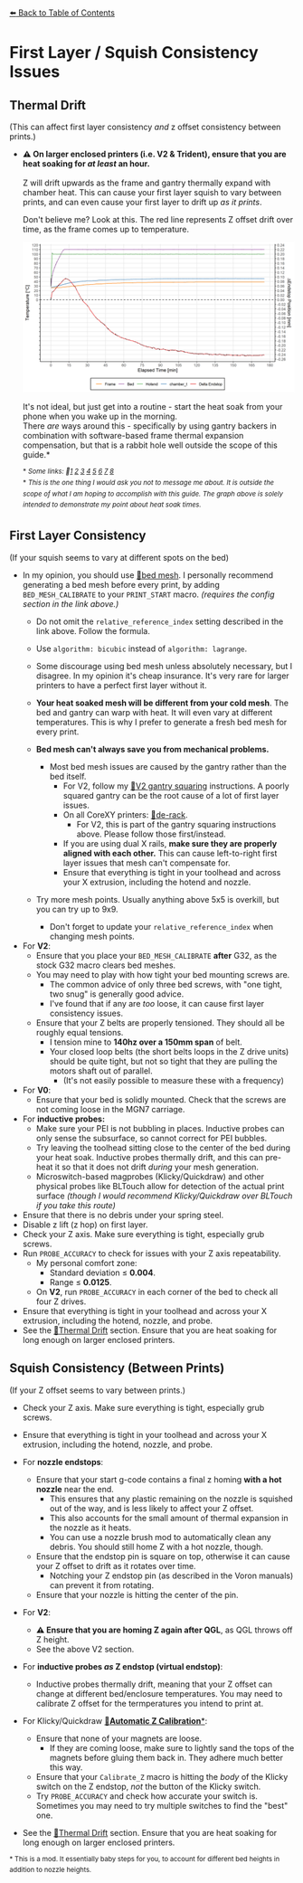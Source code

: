 [:arrow_left: Back to Table of Contents](/README.md)
# First Layer / Squish Consistency Issues
## Thermal Drift

(This can affect first layer consistency *and* z offset consistency between prints.)

- **:warning: On larger enclosed printers (i.e. V2 & Trident), ensure that you are heat soaking for *at least* an hour.** \
\
Z will drift upwards as the frame and gantry thermally expand with chamber heat. This can cause your first layer squish to vary between prints, and can even cause your first layer to drift up *as it prints*.

    Don't believe me? Look at this. The red line represents Z offset drift over time, as the frame comes up to temperature.

    ![](/images/ZDrift.png)

    It's not ideal, but just get into a routine - start the heat soak from your phone when you wake up in the morning.\
    There *are* ways around this - specifically by using gantry backers in combination with software-based frame thermal expansion compensation, but that is a rabbit hole well outside the scope of this guide.* 
    
    <sup>* *Some links: :page_facing_up:[1](https://github.com/VoronDesign/VoronUsers/tree/master/printer_mods/whoppingpochard/extrusion_backers) [2](https://github.com/VoronDesign/VoronUsers/tree/master/printer_mods/bythorsthunder/MGN9_Backers) [3](https://deepfriedhero.in/products/titanium-extrusion-backers?_pos=1&_sid=e2f989fec&_ss=r) [4](https://www.fabreeko.com/collections/voron/products/v2-4-trident-titanium-extrusion-backers) [5](https://github.com/tanaes/whopping_Voron_mods/blob/main/docs/frame_expansion/frame_thermal_compensation_howto.md) [6](https://github.com/alchemyEngine/measure_thermal_behavior) [7](https://github.com/alchemyEngine/measure_thermal_behavior/blob/main/process_frame_expansion.py) [8](https://youtu.be/RXJKdh1KZ0w)</sup>*\
    <sup>\* *This is the one thing I would ask you not to message me about. It is outside the scope of what I am hoping to accomplish with this guide. The graph above is solely intended to demonstrate my point about heat soak times.*</sup>

## First Layer Consistency
(If your squish seems to vary at different spots on the bed)

- In my opinion, you should use [:page_facing_up:bed mesh](https://docs.vorondesign.com/tuning/secondary_printer_tuning.html#bed-mesh). I personally recommend generating a bed mesh before every print, by adding `BED_MESH_CALIBRATE` to your `PRINT_START` macro. *(requires the config section in the link above.)*
    - Do not omit the `relative_reference_index` setting described in the link above. Follow the formula.
    - Use `algorithm: bicubic` instead of `algorithm: lagrange`.
    - Some discourage using bed mesh unless absolutely necessary, but I disagree. In my opinion it's cheap insurance. It's very rare for larger printers to have a perfect first layer without it.
    - **Your heat soaked mesh will be different from your cold mesh**. The bed and gantry can warp with heat. It will even vary at different temperatures. This is why I prefer to generate a fresh bed mesh for every print.

    - **Bed mesh can't always save you from mechanical problems.**
        - Most bed mesh issues are caused by the gantry rather than the bed itself.
            - For V2, follow my [:page_facing_up:V2 gantry squaring](/articles/voron_v2_gantry_squaring.md) instructions. A poorly squared gantry can be the root cause of a lot of first layer issues.
            - On all CoreXY printers: [:page_facing_up:de-rack](https://www.youtube.com/watch?v=cOn6u9kXvy0). 
                - For V2, this is part of the gantry squaring instructions above. Please follow those first/instead.
            - If you are using dual X rails, **make sure they are properly aligned with each other.** This can cause left-to-right first layer issues that mesh can't compensate for.
            - Ensure that everything is tight in your toolhead and across your X extrusion, including the hotend and nozzle.
    - Try more mesh points. Usually anything above 5x5 is overkill, but you can try up to 9x9.
        - Don't forget to update your `relative_reference_index` when changing mesh points.
- For **V2**:
    - Ensure that you place your `BED_MESH_CALIBRATE` **after** G32, as the stock G32 macro clears bed meshes.
    - You may need to play with how tight your bed mounting screws are. 
        - The common advice of only three bed screws, with "one tight, two snug" is generally good advice. 
        - I've found that if any are *too* loose, it can cause first layer consistency issues.
    - Ensure that your Z belts are properly tensioned. They should all be roughly equal tensions. 
        - I tension mine to **140hz over a 150mm span** of belt.
        - Your closed loop belts (the short belts loops in the Z drive units) should be quite tight, but not so tight that they are pulling the motors shaft out of parallel. 
            - (It's not easily possible to measure these with a frequency)
- For **V0**:
    - Ensure that your bed is solidly mounted. Check that the screws are not coming loose in the MGN7 carriage.
- For **inductive probes:**
    - Make sure your PEI is not bubbling in places. Inductive probes can only sense the subsurface, so cannot correct for PEI bubbles. 
    - Try leaving the toolhead sitting close to the center of the bed during your heat soak. Inductive probes thermally drift, and this can pre-heat it so that it does not drift *during* your mesh generation.
    - Microswitch-based magprobes (Klicky/Quickdraw) and other physical probes like BLTouch allow for detection of the actual print surface *(though I would recommend Klicky/Quickdraw over BLTouch if you take this route)*
- Ensure that there is no debris under your spring steel.
- Disable z lift (z hop) on first layer.
- Check your Z axis. Make sure everything is tight, especially grub screws.
- Run `PROBE_ACCURACY` to check for issues with your Z axis repeatability. 
    - My personal comfort zone:
        - Standard deviation ≤ **0.004**.
        - Range ≤ **0.0125**.
    - On **V2**, run `PROBE_ACCURACY` in each corner of the bed to check all four Z drives.
- Ensure that everything is tight in your toolhead and across your X extrusion, including the hotend, nozzle, and probe.
- See the [:pushpin:Thermal Drift](/articles/troubleshooting/first_layer_squish_consistency.md#thermal-drift) section. Ensure that you are heat soaking for long enough on larger enclosed printers.
## Squish Consistency (Between Prints)

(If your Z offset seems to vary between prints.)

- Check your Z axis. Make sure everything is tight, especially grub screws.
- Ensure that everything is tight in your toolhead and across your X extrusion, including the hotend, nozzle, and probe.
- For **nozzle endstops**:
    - Ensure that your start g-code contains a final z homing **with a hot nozzle** near the end.
        - This ensures that any plastic remaining on the nozzle is squished out of the way, and is less likely to affect your Z offset.
        - This also accounts for the small amount of thermal expansion in the nozzle as it heats.
        - You can use a nozzle brush mod to automatically clean any debris. You should still home Z with a hot nozzle, though.
    - Ensure that the endstop pin is square on top, otherwise it can cause your Z offset to drift as it rotates over time.
        - Notching your Z endstop pin (as described in the Voron manuals) can prevent it from rotating.
    - Ensure that your nozzle is hitting the center of the pin.

- For **V2**: 
    - **:warning: Ensure that you are homing Z again after QGL**, as QGL throws off Z height.
    - See the above V2 section.

- For **inductive probes *as* Z endstop (virtual endstop)**:
    - Inductive probes thermally drift, meaning that your Z offset can change at different bed/enclosure temperatures. You may need to calibrate Z offset for the termperatures you intend to print at.
    
- For Klicky/Quickdraw [:page_facing_up:**Automatic Z Calibration***](https://github.com/protoloft/klipper_z_calibration):

    - Ensure that none of your magnets are loose.
        - If they are coming loose, make sure to lightly sand the tops of the magnets before gluing them back in. They adhere much better this way.
    - Ensure that your `Calibrate_Z` macro is hitting the *body* of the Klicky switch on the Z endstop, *not* the button of the Klicky switch.
    - Try `PROBE_ACCURACY` and check how accurate your switch is. Sometimes you may need to try multiple switches to find the "best" one.

- See the [:pushpin:Thermal Drift](/articles/troubleshooting/first_layer_squish_consistency.md#thermal-drift) section. Ensure that you are heat soaking for long enough on larger enclosed printers.

<sup>\* This is a mod. It essentially baby steps for you, to account for different bed heights in addition to nozzle heights.</sup>

